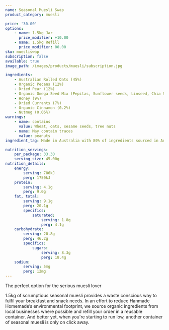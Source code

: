 ```yaml
---
name: Seasonal Muesli Swap
product_category: muesli

price: '30.00'
options: 
    - name: 1.5kg Jar
      price_modifier: +10.00
    - name: 1.5kg Refill
      price_modifier: 00.00
sku: muesliswap
subscription: false
available: true
image_path: /images/products/muesli/subscription.jpg

ingredients:
    - Australian Rolled Oats (45%)
    - Organic Pecans (12%)
    - Dried Pear (12%)
    - Organic Omega Seed Mix (Pepitas, Sunflower seeds, Linseed, Chia Seed, Sesame Seeds) (10%)
    - Honey (9%)
    - Dried Currants (7%)
    - Organic Cinnamon (0.2%)
    - Nutmeg (0.06%)
warnings:
    - name: contains
      value: Wheat, oats, sesame seeds, tree nuts
    - name: May contain traces
      value: peanuts
ingredient_tag: Made in Australia with 80% of ingredients sourced in Australia

nutrition_servings:
    per_package: 33.30
    serving_size: 45.00g
nutrition_details:
    energy: 
        serving: 786kJ
        perg: 1750kJ
    protein:
        serving: 4.1g
        perg: 9.0g
    fat, total:
        serving: 9.1g 
        perg: 20.1g
        specifics:
            saturated:
                serving: 1.8g 
                perg: 4.1g
    carbohydrate:
        serving: 20.8g
        perg: 46.2g
        specifics:
            sugars:
                serving: 8.3g
                perg: 18.4g
    sodium:
        serving: 5mg
        perg: 12mg
---
```


The perfect option for the serious muesli lover

1.5kg of scrumptious seasonal muesli provides a waste conscious way to fulfil your breakfast and snack needs. In an effort to reduce Hanmade Homemade’s environmental footprint, we source organic ingredients from local businesses where possible and refill your order in a reusable container. And better yet, when you're starting to run low, another container of seasonal muesli is only on click away.